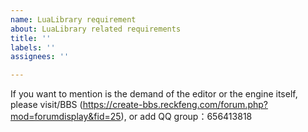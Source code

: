 ```yaml
---
name: LuaLibrary requirement
about: LuaLibrary related requirements
title: ''
labels: ''
assignees: ''

---
```


If you want to mention is the demand of the editor or the engine itself, please visit/BBS (https://create-bbs.reckfeng.com/forum.php?mod=forumdisplay&fid=25), or add QQ group：656413818

